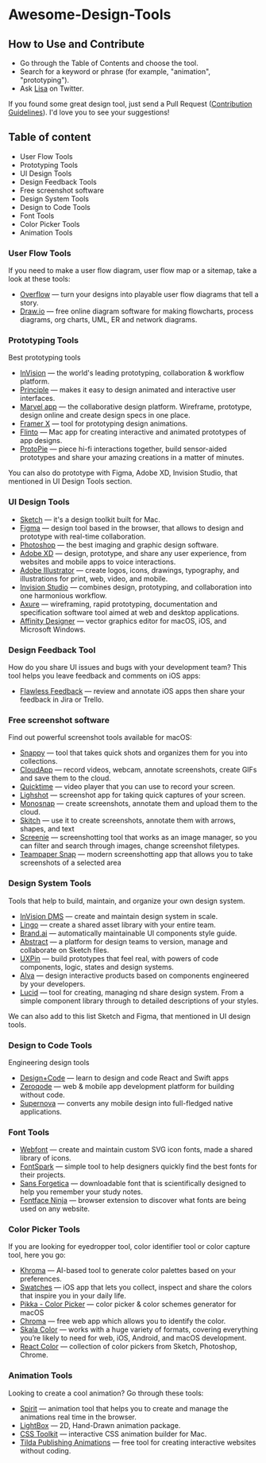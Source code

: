 # Awesome-Design-Tools
<cover image>

<about>
<banner?>

## How to Use and Contribute
* Go through the Table of Contents and choose the tool. 
* Search for a keyword or phrase (for example, "animation", "prototyping").
* Ask [Lisa](https://twitter.com/LisaDziuba) on Twitter.

If you found some great design tool, just send a Pull Request ([Contribution Guidelines](link)). I'd love you to see your suggestions! 

## Table of content

* User Flow Tools
* Prototyping Tools
* UI Design Tools
* Design Feedback Tools
* Free screenshot software
* Design System Tools 
* Design to Code Tools
* Font Tools
* Color Picker Tools
* Animation Tools

### User Flow Tools
If you need to make a user flow diagram, user flow map or a sitemap, take a look at these tools:

* [Overflow](https://overflow.io/) — turn your designs into playable user flow diagrams that tell a story.
* [Draw.io](https://www.draw.io/) — free online diagram software for making flowcharts, process diagrams, org charts, UML, ER and network diagrams.

### Prototyping Tools
Best prototyping tools

* [InVision](https://www.invisionapp.com/) —  the world's leading prototyping, collaboration & workflow platform.
* [Principle](https://principleformac.com/) — makes it easy to design animated and interactive user interfaces.
* [Marvel app](https://marvelapp.com/) — the collaborative design platform. Wireframe, prototype, design online and create design specs in one place. 
* [Framer X](https://framer.com/) — tool for prototyping design animations.
* [Flinto](https://www.flinto.com/) — Mac app for creating interactive and animated prototypes of app designs.
* [ProtoPie](https://www.protopie.io/) — piece hi-fi interactions together, build sensor-aided prototypes and share your amazing creations in a matter of minutes.

You can also do prototype with Figma, Adobe XD, Invision Studio, that mentioned in UI Design Tools section.

### UI Design Tools

* [Sketch](https://www.sketchapp.com/) — it's a design toolkit built for Mac.
* [Figma](https://www.figma.com/) — design tool based in the browser, that allows to design and prototype with real-time collaboration.
* [Photoshop](https://www.adobe.com/products/photoshop.html) — the best imaging and graphic design software.
* [Adobe XD](https://www.adobe.com/products/xd.html) — design, prototype, and share any user experience, from websites and mobile apps to voice interactions.
* [Adobe Illustrator](https://www.adobe.com/products/illustrator.html) — create logos, icons, drawings, typography, and illustrations for print, web, video, and mobile.
* [Invision Studio](https://www.invisionapp.com/studio) — combines design, prototyping, and collaboration into one harmonious workflow. 
* [Axure](https://www.axure.com/) — wireframing, rapid prototyping, documentation and specification software tool aimed at web and desktop applications.
* [Affinity Designer](https://affinity.serif.com/en-gb/designer/) — vector graphics editor for macOS, iOS, and Microsoft Windows.

### Design Feedback Tool
How do you share UI issues and bugs with your development team? This tool helps you leave feedback and comments on iOS apps:

* [Flawless Feedback](https://flawlessapp.io/feedback) — review and annotate iOS apps then share your feedback in Jira or Trello.

### Free screenshot software
Find out powerful screenshot tools available for macOS:

* [Snappy](http://snappy-app.com/) — tool that takes quick shots and organizes them for you into collections.
* [CloudApp](https://www.getcloudapp.com/) — record videos, webcam, annotate screenshots, create GIFs and save them to the cloud.
* [Quicktime](https://support.apple.com/quicktime) — video player that you can use to record your screen. 
* [Lighshot](https://itunes.apple.com/us/app/lightshot-screenshot/id526298438) — screenshot app for taking quick captures of your screen.
* [Monosnap](https://itunes.apple.com/us/app/monosnap/id540348655?mt=12) — create screenshots, annotate them and upload them to the cloud.
* [Skitch](https://evernote.com/products/skitch) — use it to create screenshots, annotate them with arrows, shapes, and text 
* [Screenie](https://www.thnkdev.com/Screenie/) — screenshotting tool that works as an image manager, so you can filter and search through images, change screenshot filetypes.
* [Teampaper Snap](https://teampaper.me/snap/) — modern screenshotting app that allows you to take screenshots of a selected area

### Design System Tools
Tools that help to build, maintain, and organize your own design system.

* [InVision DMS](https://www.invisionapp.com/inside-design/announcing-invision-design-system-manager/) — create and maintain design system in scale.
* [Lingo](https://www.lingoapp.com/) — create a shared asset library with your entire team.
* [Brand.ai](https://brand.ai/) — automatically maintainable UI components style guide.
* [Abstract](https://www.goabstract.com/) — a platform for design teams to version, manage and collaborate on Sketch files.
* [UXPin](https://www.uxpin.com/) — build prototypes that feel real, with powers of code components, logic, states and design systems.
* [Alva](https://meetalva.io/) — design interactive products based on components engineered by your developers.
* [Lucid](https://lucid.style/) — tool for creating, managing nd share design system. From a simple component library through to detailed descriptions of your styles.

We can also add to this list Sketch and Figma, that mentioned in UI design tools.

### Design to Code Tools
Engineering design tools

* [Design+Code](https://designcode.io/) — learn to design and code React and Swift apps
* [Zeroqode](https://zeroqode.com/) — web & mobile app development platform for building without code. 
* [Supernova](https://supernova.io/) — converts any mobile design into full-fledged native applications.

### Font Tools

* [Webfont](https://webfontapp.com/) — create and maintain custom SVG icon fonts, made a shared library of icons. 
* [FontSpark](https://fontspark.app/) — simple tool to help designers quickly find the best fonts for their projects.
* [Sans Forgetica](http://sansforgetica.rmit/) —  downloadable font that is scientifically designed to help you remember your study notes.
* [Fontface Ninja](https://fontface.ninja/) — browser extension to discover what fonts are being used on any website.

### Color Picker Tools
If you are looking for eyedropper tool, color identifier tool or color capture tool, here you go: 

* [Khroma](http://khroma.co/) — AI-based tool to generate color palettes based on your preferences.
* [Swatches](https://swatchesapp.io/) — iOS app that lets you collect, inspect and share the colors that inspire you in your daily life.
* [Pikka - Color Picker](https://itunes.apple.com/us/app/pikka-color-picker/id1195076754) — color picker & color schemes generator for macOS
* [Chroma](https://chroma.spencerhamm.com/) — free web app which allows you to identify the color. 
* [Skala Color](https://bjango.com/mac/skalacolor/) — works with a huge variety of formats, covering everything you’re likely to need for web, iOS, Android, and macOS development.
* [React Color](http://casesandberg.github.io/react-color/) — collection of color pickers from Sketch, Photoshop, Chrome.

### Animation Tools 
Looking to create a cool animation? Go through these tools:

* [Spirit](https://spiritapp.io/) — animation tool that helps you to create and manage the animations real time in the browser.
* [LightBox](https://uselightbox.com/) — 2D, Hand-Drawn animation package. 
* [CSS Toolkit](https://itunes.apple.com/gb/app/css-toolkit/id934487422) — interactive CSS animation builder for Mac. 
* [Tilda Publishing Animations](https://tilda.cc/lp/step-by-step-animation) — free tool for creating interactive websites without coding.
